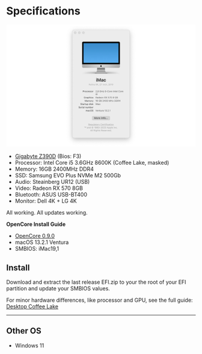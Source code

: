 # Specifications

![OpenCore for Z390D](https://github.com/antiden/opencore_z390d/blob/main/assets/info.jpg)

- [Gigabyte Z390D](https://www.gigabyte.ru/products/page/mb/z390_d#kf) (Bios: F3)
- Processor: Intel Core i5 3.6GHz 8600K (Coffee Lake, masked)
- Memory: 16GB 2400MHz DDR4
- SSD: Samsung EVO Plus NVMe M2 500Gb
- Audio: Steainberg UR12 (USB)
- Video: Radeon RX 570 8GB
- Bluetooth: ASUS USB-BT400
- Monitor: Dell 4K + LG 4K

All working. All updates working.

**OpenCore Install Guide**

- [OpenCore 0.9.0](https://github.com/acidanthera/OpenCorePkg/releases)
- macOS 13.2.1 Ventura
- SMBIOS: iMac19,1

## Install

Download and extract the last release EFI.zip to your the root of your EFI partition and update your SMBIOS values.

For minor hardware differences, like processor and GPU, see the full guide: [Desktop Coffee Lake](https://www.gigabyte.ru/products/page/mb/z390_d#kf)

---

## Other OS

- Windows 11
